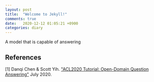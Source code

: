 ```yaml
---
layout: post
title:  "Welcome to Jekyll!"
comments: true
date:   2020-12-12 01:05:21 +0900
categories: diary
---
```


A model that is capable of answering

## References

[1] Danqi Chen & Scott Yih. ["ACL2020 Tutorial: Open-Domain Question Answering"](https://github.com/danqi/acl2020-openqa-tutorial) July 2020.

